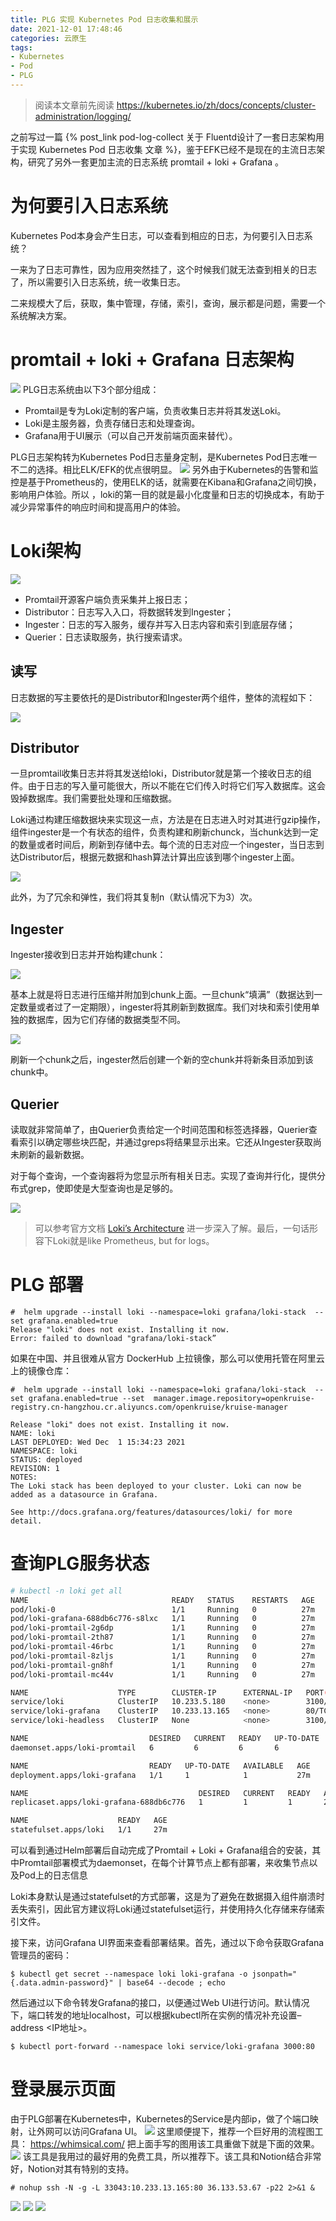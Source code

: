 ```yaml
---
title: PLG 实现 Kubernetes Pod 日志收集和展示
date: 2021-12-01 17:48:46
categories: 云原生
tags:
- Kubernetes
- Pod
- PLG
---
```


> 阅读本文章前先阅读 https://kubernetes.io/zh/docs/concepts/cluster-administration/logging/

之前写过一篇 {% post_link pod-log-collect 关于 Fluentd设计了一套日志架构用于实现 Kubernetes Pod 日志收集 文章 %}，鉴于EFK已经不是现在的主流日志架构，研究了另外一套更加主流的日志系统 promtail + loki + Grafana 。

# 为何要引入日志系统

Kubernetes Pod本身会产生日志，可以查看到相应的日志，为何要引入日志系统？

一来为了日志可靠性，因为应用突然挂了，这个时候我们就无法查到相关的日志了，所以需要引入日志系统，统一收集日志。

二来规模大了后，获取，集中管理，存储，索引，查询，展示都是问题，需要一个系统解决方案。

# promtail + loki + Grafana 日志架构

![](/images/PLG/8ee9281f.png)
PLG日志系统由以下3个部分组成：
* Promtail是专为Loki定制的客户端，负责收集日志并将其发送Loki。
* Loki是主服务器，负责存储日志和处理查询。
* Grafana用于UI展示（可以自己开发前端页面来替代）。

PLG日志架构转为Kubernetes Pod日志量身定制，是Kubernetes Pod日志唯一不二的选择。相比ELK/EFK的优点很明显。
![](/images/PLG/1.png)
另外由于Kubernetes的告警和监控是基于Prometheus的，使用ELK的话，就需要在Kibana和Grafana之间切换，影响用户体验。所以 ，loki的第一目的就是最小化度量和日志的切换成本，有助于减少异常事件的响应时间和提高用户的体验。

# Loki架构

![](/images/PLG/2.png)

* Promtail开源客户端负责采集并上报日志；
* Distributor：日志写入入口，将数据转发到Ingester；
* Ingester：日志的写入服务，缓存并写入日志内容和索引到底层存储；
* Querier：日志读取服务，执行搜索请求。


## 读写

日志数据的写主要依托的是Distributor和Ingester两个组件，整体的流程如下：

![](/images/PLG/3.png)


## Distributor

一旦promtail收集日志并将其发送给loki，Distributor就是第一个接收日志的组件。由于日志的写入量可能很大，所以不能在它们传入时将它们写入数据库。这会毁掉数据库。我们需要批处理和压缩数据。

Loki通过构建压缩数据块来实现这一点，方法是在日志进入时对其进行gzip操作，组件ingester是一个有状态的组件，负责构建和刷新chunck，当chunk达到一定的数量或者时间后，刷新到存储中去。每个流的日志对应一个ingester，当日志到达Distributor后，根据元数据和hash算法计算出应该到哪个ingester上面。

![](/images/PLG/4.png)

此外，为了冗余和弹性，我们将其复制n（默认情况下为3）次。


## Ingester

Ingester接收到日志并开始构建chunk：

![](/images/PLG/5.png)

基本上就是将日志进行压缩并附加到chunk上面。一旦chunk“填满”（数据达到一定数量或者过了一定期限），ingester将其刷新到数据库。我们对块和索引使用单独的数据库，因为它们存储的数据类型不同。

![](/images/PLG/6.png)

刷新一个chunk之后，ingester然后创建一个新的空chunk并将新条目添加到该chunk中。


## Querier

读取就非常简单了，由Querier负责给定一个时间范围和标签选择器，Querier查看索引以确定哪些块匹配，并通过greps将结果显示出来。它还从Ingester获取尚未刷新的最新数据。

对于每个查询，一个查询器将为您显示所有相关日志。实现了查询并行化，提供分布式grep，使即使是大型查询也是足够的。

![](/images/PLG/7.png)

>可以参考官方文档 [Loki’s Architecture](https://grafana.com/docs/loki/latest/architecture/) 进一步深入了解。最后，一句话形容下Loki就是like Prometheus, but for logs。


# PLG 部署

	#  helm upgrade --install loki --namespace=loki grafana/loki-stack  --set grafana.enabled=true
	Release "loki" does not exist. Installing it now.
	Error: failed to download "grafana/loki-stack”

如果在中国、并且很难从官方 DockerHub 上拉镜像，那么可以使用托管在阿里云上的镜像仓库：

	#  helm upgrade --install loki --namespace=loki grafana/loki-stack  --set grafana.enabled=true --set  manager.image.repository=openkruise-registry.cn-hangzhou.cr.aliyuncs.com/openkruise/kruise-manager
	
	Release "loki" does not exist. Installing it now.
	NAME: loki
	LAST DEPLOYED: Wed Dec  1 15:34:23 2021
	NAMESPACE: loki
	STATUS: deployed
	REVISION: 1
	NOTES:
	The Loki stack has been deployed to your cluster. Loki can now be added as a datasource in Grafana.
	
	See http://docs.grafana.org/features/datasources/loki/ for more detail.


# 查询PLG服务状态
```bash
# kubectl -n loki get all
NAME                                READY   STATUS    RESTARTS   AGE
pod/loki-0                          1/1     Running   0          27m
pod/loki-grafana-688db6c776-s8lxc   1/1     Running   0          27m
pod/loki-promtail-2g6dp             1/1     Running   0          27m
pod/loki-promtail-2th87             1/1     Running   0          27m
pod/loki-promtail-46rbc             1/1     Running   0          27m
pod/loki-promtail-8zljs             1/1     Running   0          27m
pod/loki-promtail-gn8hf             1/1     Running   0          27m
pod/loki-promtail-mc44v             1/1     Running   0          27m

NAME                    TYPE        CLUSTER-IP      EXTERNAL-IP   PORT(S)    AGE
service/loki            ClusterIP   10.233.5.180    <none>        3100/TCP   27m
service/loki-grafana    ClusterIP   10.233.13.165   <none>        80/TCP     27m
service/loki-headless   ClusterIP   None            <none>        3100/TCP   27m

NAME                           DESIRED   CURRENT   READY   UP-TO-DATE   AVAILABLE   NODE SELECTOR   AGE
daemonset.apps/loki-promtail   6         6         6       6            6           <none>          27m

NAME                           READY   UP-TO-DATE   AVAILABLE   AGE
deployment.apps/loki-grafana   1/1     1            1           27m

NAME                                      DESIRED   CURRENT   READY   AGE
replicaset.apps/loki-grafana-688db6c776   1         1         1       27m

NAME                    READY   AGE
statefulset.apps/loki   1/1     27m
```

可以看到通过Helm部署后自动完成了Promtail + Loki + Grafana组合的安装，其中Promtail部署模式为daemonset，在每个计算节点上都有部署，来收集节点以及Pod上的日志信息

Loki本身默认是通过statefulset的方式部署，这是为了避免在数据摄入组件崩溃时丢失索引，因此官方建议将Loki通过statefulset运行，并使用持久化存储来存储索引文件。

接下来，访问Grafana UI界面来查看部署结果。首先，通过以下命令获取Grafana管理员的密码：

	$ kubectl get secret --namespace loki loki-grafana -o jsonpath="{.data.admin-password}" | base64 --decode ; echo

然后通过以下命令转发Grafana的接口，以便通过Web UI进行访问。默认情况下，端口转发的地址localhost，可以根据kubectl所在实例的情况补充设置–address <IP地址>。

	$ kubectl port-forward --namespace loki service/loki-grafana 3000:80



# 登录展示页面
由于PLG部署在Kubernetes中，Kubernetes的Service是内部ip，做了个端口映射，让外网可以访问Grafana UI。
![](/images/kubernetes-api/2.jpeg)
这里顺便提下，推荐一个巨好用的流程图工具： https://whimsical.com/
把上面手写的图用该工具重做下就是下面的效果。
![](/images/PLG/8.png)
该工具是我用过的最好用的免费工具，所以推荐下。该工具和Notion结合非常好，Notion对其有特别的支持。

	# nohup ssh -N -g -L 33043:10.233.13.165:80 36.133.53.67 -p22 2>&1 &

![](/images/PLG/c6e21f4c.png)
![](/images/PLG/08c87182.png)
![](/images/PLG/12071104.png)
